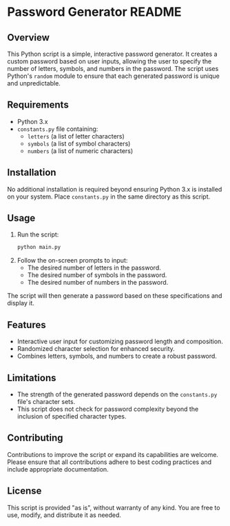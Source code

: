 # Password Generator README

## Overview

This Python script is a simple, interactive password generator. It creates a custom password based on user inputs, allowing the user to specify the number of letters, symbols, and numbers in the password. The script uses Python's `random` module to ensure that each generated password is unique and unpredictable.

## Requirements

- Python 3.x
- `constants.py` file containing:
  - `letters` (a list of letter characters)
  - `symbols` (a list of symbol characters)
  - `numbers` (a list of numeric characters)

## Installation

No additional installation is required beyond ensuring Python 3.x is installed on your system. Place `constants.py` in the same directory as this script.

## Usage

1. Run the script:
   ```bash
   python main.py
   ```
2. Follow the on-screen prompts to input:
   - The desired number of letters in the password.
   - The desired number of symbols in the password.
   - The desired number of numbers in the password.

The script will then generate a password based on these specifications and display it.

## Features

- Interactive user input for customizing password length and composition.
- Randomized character selection for enhanced security.
- Combines letters, symbols, and numbers to create a robust password.

## Limitations

- The strength of the generated password depends on the `constants.py` file's character sets.
- This script does not check for password complexity beyond the inclusion of specified character types.

## Contributing

Contributions to improve the script or expand its capabilities are welcome. Please ensure that all contributions adhere to best coding practices and include appropriate documentation.

## License

This script is provided "as is", without warranty of any kind. You are free to use, modify, and distribute it as needed.